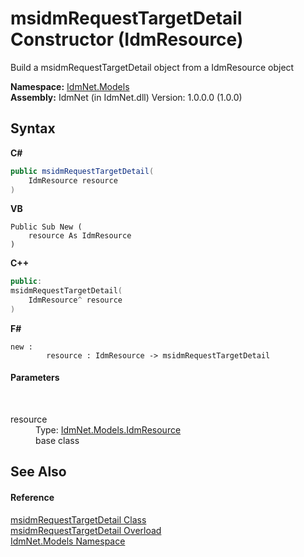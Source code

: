 # msidmRequestTargetDetail Constructor (IdmResource)
 

Build a msidmRequestTargetDetail object from a IdmResource object

**Namespace:**&nbsp;<a href="N_IdmNet_Models">IdmNet.Models</a><br />**Assembly:**&nbsp;IdmNet (in IdmNet.dll) Version: 1.0.0.0 (1.0.0)

## Syntax

**C#**<br />
``` C#
public msidmRequestTargetDetail(
	IdmResource resource
)
```

**VB**<br />
``` VB
Public Sub New ( 
	resource As IdmResource
)
```

**C++**<br />
``` C++
public:
msidmRequestTargetDetail(
	IdmResource^ resource
)
```

**F#**<br />
``` F#
new : 
        resource : IdmResource -> msidmRequestTargetDetail
```


#### Parameters
&nbsp;<dl><dt>resource</dt><dd>Type: <a href="T_IdmNet_Models_IdmResource">IdmNet.Models.IdmResource</a><br />base class</dd></dl>

## See Also


#### Reference
<a href="T_IdmNet_Models_msidmRequestTargetDetail">msidmRequestTargetDetail Class</a><br /><a href="Overload_IdmNet_Models_msidmRequestTargetDetail__ctor">msidmRequestTargetDetail Overload</a><br /><a href="N_IdmNet_Models">IdmNet.Models Namespace</a><br />